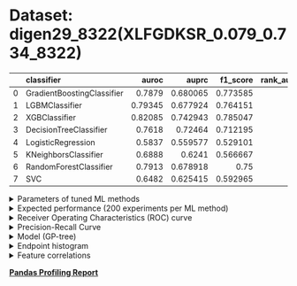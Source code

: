 # Dataset: digen29_8322(XLFGDKSR_0.079_0.734_8322)

|    | classifier                 |   auroc |    auprc |   f1_score |   rank_auroc |   rank_auprc |   rank_f1 |
|---:|:---------------------------|--------:|---------:|-----------:|-------------:|-------------:|----------:|
|  0 | GradientBoostingClassifier | 0.7879  | 0.680065 |   0.773585 |            4 |            3 |         2 |
|  1 | LGBMClassifier             | 0.79345 | 0.677924 |   0.764151 |            2 |            5 |         3 |
|  2 | XGBClassifier              | 0.82085 | 0.742943 |   0.785047 |            1 |            1 |         1 |
|  3 | DecisionTreeClassifier     | 0.7618  | 0.72464  |   0.712195 |            5 |            2 |         5 |
|  4 | LogisticRegression         | 0.5837  | 0.559577 |   0.529101 |            8 |            8 |         8 |
|  5 | KNeighborsClassifier       | 0.6888  | 0.6241   |   0.566667 |            6 |            7 |         7 |
|  6 | RandomForestClassifier     | 0.7913  | 0.678918 |   0.75     |            3 |            4 |         4 |
|  7 | SVC                        | 0.6482  | 0.625415 |   0.592965 |            7 |            6 |         6 |


<details>
<summary>Parameters of tuned ML methods</summary>


```
GradientBoostingClassifier(learning_rate=0.018036543842955974, max_depth=6,
                           min_samples_leaf=18, n_iter_no_change=2,
                           random_state=8322, tol=1e-07,
                           validation_fraction=0.03)
LGBMClassifier(boosting_type='dart', deterministic=True, force_row_wise=True,
               max_depth=6, metric='binary_logloss', n_estimators=14, n_jobs=1,
               num_leaves=64, objective='binary', random_state=8322)
XGBClassifier(alpha=1.8228913869316428, base_score=0.5, booster='dart',
              colsample_bylevel=1, colsample_bynode=1, colsample_bytree=1,
              eta=0.013787687078315966, eval_metric='logloss', gamma=0.1,
              gpu_id=-1, importance_type='gain', interaction_constraints='',
              learning_rate=0.0137876868, max_delta_step=0, max_depth=6,
              min_child_weight=1, missing=nan, monotone_constraints='()',
              n_estimators=71, n_jobs=1, nthread=1, num_parallel_tree=1,
              random_state=8322, reg_alpha=1.82289147,
              reg_lambda=0.00016852576259338028, scale_pos_weight=1,
              subsample=1, tree_method='exact', use_label_encoder=False,
              validate_parameters=1, ...)
DecisionTreeClassifier(max_depth=10, min_samples_leaf=19, min_samples_split=15,
                       random_state=8322)
LogisticRegression(C=0.0007631939127512858, random_state=8322, solver='saga')
KNeighborsClassifier(n_neighbors=60, p=1, weights='distance')
RandomForestClassifier(max_depth=7, max_features=None, min_samples_leaf=7,
                       min_samples_split=17, n_estimators=41,
                       random_state=8322)
SVC(C=1.096309995361921, coef0=1.8, gamma='auto', kernel='poly',
    probability=True, random_state=8322, tol=3.8693952080161356e-05)
```

</details>

<details>
<summary>Expected performance (200 experiments per ML method)</summary>
<img src='digen29_8322-box.svg' width=40% />
</details>

<details>
<summary>Receiver Operating Characteristics (ROC) curve</summary>
<img src='digen29_8322-roc.svg' width=40% />
</details>

<details>
<summary>Precision-Recall Curve</summary>
<img src='digen29_8322-prc.svg' width=40% />
</details>

<details>
<summary>Model (GP-tree)</summary>
<img src='digen29_8322-model.svg' height=10% />
</details>

<details>
<summary>Endpoint histogram</summary>
<img src='digen29_8322-endpoint.svg' width=40% />
</details>

<details>
<summary>Feature correlations</summary>
<img src='digen29_8322-corr.svg' width=40% />
</details>

[**Pandas Profiling Report**](https://github.io/athril/digen-test/docs/profile/digen29_8322.html)